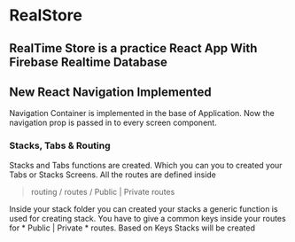 # RealStore

## RealTime Store is a practice React App With Firebase Realtime Database

## New React Navigation Implemented

Navigation Container is implemented in the base of Application. Now the navigation prop is passed in to every screen component.

### Stacks, Tabs & Routing

Stacks and Tabs functions are created. Which you can you to created your Tabs or Stacks Screens. All the routes are defined inside 
> routing / routes / Public | Private routes

Inside your stack folder you can created your stacks a generic function is used for creating stack. You have to give a common keys inside your routes for * Public | Private * routes. Based on Keys Stacks will be created
